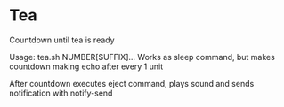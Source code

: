 Tea
===

Countdown until tea is ready

Usage: tea.sh NUMBER[SUFFIX]...
Works as sleep command, but makes countdown making echo after every 1 unit

After countdown executes eject command, plays sound and sends notification with notify-send
